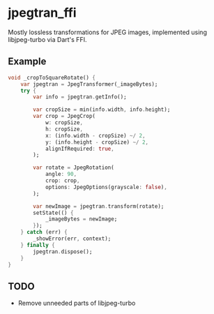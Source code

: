 # jpegtran_ffi

Mostly lossless transformations for JPEG images, implemented using libjpeg-turbo via Dart's FFI.

## Example

```dart
void _cropToSquareRotate() {
    var jpegtran = JpegTransformer(_imageBytes);
    try {
        var info = jpegtran.getInfo();

        var cropSize = min(info.width, info.height);
        var crop = JpegCrop(
            w: cropSize,
            h: cropSize,
            x: (info.width - cropSize) ~/ 2,
            y: (info.height - cropSize) ~/ 2,
            alignIfRequired: true,
        );

        var rotate = JpegRotation(
            angle: 90,
            crop: crop,
            options: JpegOptions(grayscale: false),
        );

        var newImage = jpegtran.transform(rotate);
        setState(() {
            _imageBytes = newImage;
        });
    } catch (err) {
        _showError(err, context);
    } finally {
        jpegtran.dispose();
    }
}
```


## TODO

* Remove unneeded parts of libjpeg-turbo